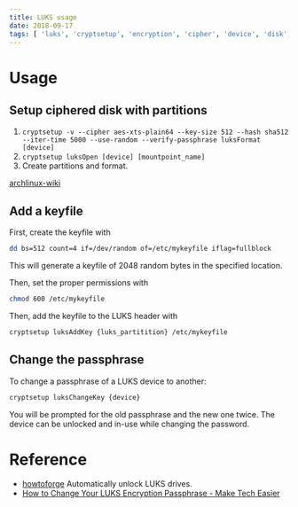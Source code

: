 ```yaml
---
title: LUKS usage
date: 2018-09-17
tags: [ 'luks', 'cryptsetup', 'encryption', 'cipher', 'device', 'disk', 'usb' ]
---
```


# Usage

## Setup ciphered disk with partitions

1. `cryptsetup -v --cipher aes-xts-plain64 --key-size 512 --hash sha512 --iter-time 5000 --use-random --verify-passphrase luksFormat [device]`
1. `cryptsetup luksOpen [device] [mountpoint_name]`
1. Create partitions and format.

[archlinux-wiki](https://wiki.archlinux.org/index.php/dm-crypt/Device_encryption#Encryption_options_for_LUKS_mode)

## Add a keyfile

First, create the keyfile with

```bash
dd bs=512 count=4 if=/dev/random of=/etc/mykeyfile iflag=fullblock
```

This will generate a keyfile of 2048 random bytes in the specified location.

Then, set the proper permissions with

```bash
chmod 600 /etc/mykeyfile
```

Then, add the keyfile to the LUKS header with

```bash
cryptsetup luksAddKey {luks_partitition} /etc/mykeyfile
```

## Change the passphrase

To change a passphrase of a LUKS device to another:

```bash
cryptsetup luksChangeKey {device}
```

You will be prompted for the old passphrase and the new one twice. The device
can be unlocked and in-use while changing the password.

# Reference

* [howtoforge](https://www.howtoforge.com/automatically-unlock-luks-encrypted-drives-with-a-keyfile) Automatically unlock LUKS drives.
* [How to Change Your LUKS Encryption Passphrase - Make Tech Easier](https://www.maketecheasier.com/change-luks-encryption-passphrase/)
